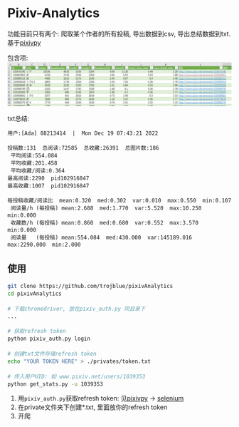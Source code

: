 # Pixiv-Analytics

功能目前只有两个: 爬取某个作者的所有投稿, 导出数据到csv, 导出总结数据到txt. 基于[pixivpy](https://github.com/upbit/pixivpy)

包含项:
![img_1.png](img_1.png)

txt总结:
```
用户:[Ada] 88213414  |  Mon Dec 19 07:43:21 2022

投稿数:131  总阅读:72585  总收藏:26391  总图片数:186
 平均阅读:554.084
 平均收藏:201.458
 平均收藏/阅读:0.364
最高阅读:2290  pid102916847
最高收藏:1007  pid102916847

每投稿收藏/阅读比  mean:0.320  med:0.302  var:0.010  max:0.550  min:0.107
 阅读量/h (每投稿) mean:2.688  med:1.770  var:5.520  max:10.250  min:0.000
 收藏数/h (每投稿) mean:0.860  med:0.680  var:0.552  max:3.570  min:0.000
 阅读量   (每投稿) mean:554.084  med:430.000  var:145189.016  max:2290.000  min:2.000
```
## 使用
```bash
git clone https://github.com/trojblue/pixivAnalytics
cd pixivAnalytics

# 下载chromedriver, 放在pixiv_auth.py 同目录下
...

# 获取refresh token
python pixiv_auth.py login

# 创建txt文件存储refresh token
echo "YOUR TOKEN HERE" > ./privates/token.txt

# 传入用户UID: 如 www.pixiv.net/users/1039353
python get_stats.py -u 1039353
```

1. 用`pixiv_auth.py`获取refresh token: 见[pixivpy](https://github.com/upbit/pixivpy) →  [selenium](https://gist.github.com/upbit/6edda27cb1644e94183291109b8a5fde)
2. 在private文件夹下创建*.txt, 里面放你的refresh token
3. 开爬
